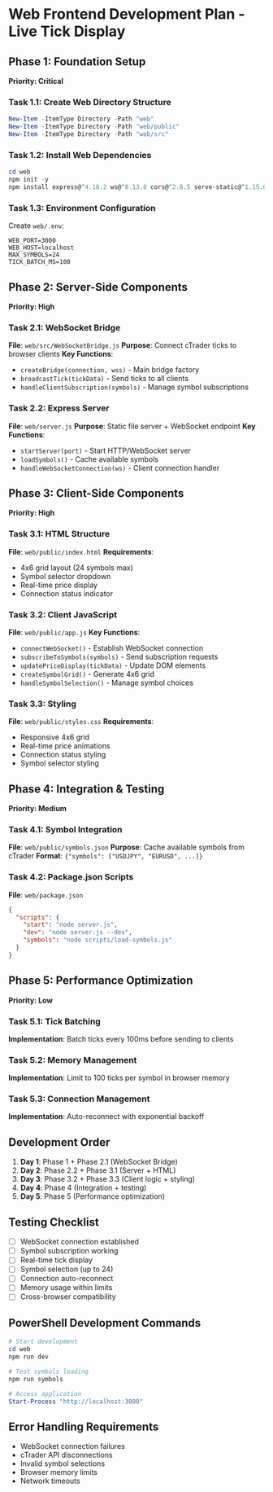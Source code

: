 # Web Frontend Development Plan - Live Tick Display

## Phase 1: Foundation Setup
**Priority: Critical**

### Task 1.1: Create Web Directory Structure
```powershell
New-Item -ItemType Directory -Path "web"
New-Item -ItemType Directory -Path "web/public"
New-Item -ItemType Directory -Path "web/src"
```

### Task 1.2: Install Web Dependencies
```powershell
cd web
npm init -y
npm install express@^4.18.2 ws@^8.13.0 cors@^2.8.5 serve-static@^1.15.0
```

### Task 1.3: Environment Configuration
Create `web/.env`:
```
WEB_PORT=3000
WEB_HOST=localhost
MAX_SYMBOLS=24
TICK_BATCH_MS=100
```

## Phase 2: Server-Side Components
**Priority: High**

### Task 2.1: WebSocket Bridge
**File**: `web/src/WebSocketBridge.js`
**Purpose**: Connect cTrader ticks to browser clients
**Key Functions**:
- `createBridge(connection, wss)` - Main bridge factory
- `broadcastTick(tickData)` - Send ticks to all clients
- `handleClientSubscription(symbols)` - Manage symbol subscriptions

### Task 2.2: Express Server
**File**: `web/server.js`
**Purpose**: Static file server + WebSocket endpoint
**Key Functions**:
- `startServer(port)` - Start HTTP/WebSocket server
- `loadSymbols()` - Cache available symbols
- `handleWebSocketConnection(ws)` - Client connection handler

## Phase 3: Client-Side Components
**Priority: High**

### Task 3.1: HTML Structure
**File**: `web/public/index.html`
**Requirements**:
- 4x6 grid layout (24 symbols max)
- Symbol selector dropdown
- Real-time price display
- Connection status indicator

### Task 3.2: Client JavaScript
**File**: `web/public/app.js`
**Key Functions**:
- `connectWebSocket()` - Establish WebSocket connection
- `subscribeToSymbols(symbols)` - Send subscription requests
- `updatePriceDisplay(tickData)` - Update DOM elements
- `createSymbolGrid()` - Generate 4x6 grid
- `handleSymbolSelection()` - Manage symbol choices

### Task 3.3: Styling
**File**: `web/public/styles.css`
**Requirements**:
- Responsive 4x6 grid
- Real-time price animations
- Connection status styling
- Symbol selector styling

## Phase 4: Integration & Testing
**Priority: Medium**

### Task 4.1: Symbol Integration
**File**: `web/public/symbols.json`
**Purpose**: Cache available symbols from cTrader
**Format**: `{"symbols": ["USDJPY", "EURUSD", ...]}`

### Task 4.2: Package.json Scripts
**File**: `web/package.json`
```json
{
  "scripts": {
    "start": "node server.js",
    "dev": "node server.js --dev",
    "symbols": "node scripts/load-symbols.js"
  }
}
```

## Phase 5: Performance Optimization
**Priority: Low**

### Task 5.1: Tick Batching
**Implementation**: Batch ticks every 100ms before sending to clients

### Task 5.2: Memory Management
**Implementation**: Limit to 100 ticks per symbol in browser memory

### Task 5.3: Connection Management
**Implementation**: Auto-reconnect with exponential backoff

## Development Order
1. **Day 1**: Phase 1 + Phase 2.1 (WebSocket Bridge)
2. **Day 2**: Phase 2.2 + Phase 3.1 (Server + HTML)
3. **Day 3**: Phase 3.2 + Phase 3.3 (Client logic + styling)
4. **Day 4**: Phase 4 (Integration + testing)
5. **Day 5**: Phase 5 (Performance optimization)

## Testing Checklist
- [ ] WebSocket connection established
- [ ] Symbol subscription working
- [ ] Real-time tick display
- [ ] Symbol selection (up to 24)
- [ ] Connection auto-reconnect
- [ ] Memory usage within limits
- [ ] Cross-browser compatibility

## PowerShell Development Commands
```powershell
# Start development
cd web
npm run dev

# Test symbols loading
npm run symbols

# Access application
Start-Process "http://localhost:3000"
```

## Error Handling Requirements
- WebSocket connection failures
- cTrader API disconnections
- Invalid symbol selections
- Browser memory limits
- Network timeouts